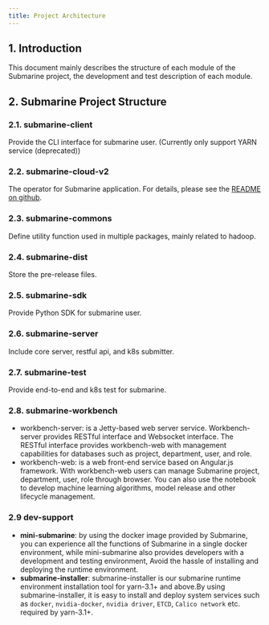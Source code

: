 ```yaml
---
title: Project Architecture
---
```


<!--
   Licensed to the Apache Software Foundation (ASF) under one or more
   contributor license agreements.  See the NOTICE file distributed with
   this work for additional information regarding copyright ownership.
   The ASF licenses this file to You under the Apache License, Version 2.0
   (the "License"); you may not use this file except in compliance with
   the License.  You may obtain a copy of the License at
   http://www.apache.org/licenses/LICENSE-2.0
   Unless required by applicable law or agreed to in writing, software
   distributed under the License is distributed on an "AS IS" BASIS,
   WITHOUT WARRANTIES OR CONDITIONS OF ANY KIND, either express or implied.
   See the License for the specific language governing permissions and
   limitations under the License.
-->

## 1. Introduction

This document mainly describes the structure of each module of the Submarine project, the development and test description of each module.

## 2. Submarine Project Structure

### 2.1. submarine-client

Provide the CLI interface for submarine user. (Currently only support YARN service (deprecated))

### 2.2. submarine-cloud-v2

The operator for Submarine application. For details, please see the [README on github](https://github.com/apache/submarine/blob/master/submarine-cloud-v2/README.md).

### 2.3. submarine-commons

Define utility function used in multiple packages, mainly related to hadoop.

### 2.4. submarine-dist

Store the pre-release files.

### 2.5. submarine-sdk

Provide Python SDK for submarine user.

### 2.6. submarine-server

Include core server, restful api, and k8s submitter.

### 2.7. submarine-test

Provide end-to-end and k8s test for submarine.

### 2.8. submarine-workbench

- workbench-server: is a Jetty-based web server service. Workbench-server provides RESTful interface and Websocket interface. The RESTful interface provides workbench-web with management capabilities for databases such as project, department, user, and role.
- workbench-web: is a web front-end service based on Angular.js framework. With workbench-web users can manage Submarine project, department, user, role through browser. You can also use the notebook to develop machine learning algorithms, model release and other lifecycle management.

### 2.9 dev-support

- **mini-submarine**: by using the docker image provided by Submarine, you can
  experience all the functions of Submarine in a single docker environment, while
  mini-submarine also provides developers with a development and testing
  environment, Avoid the hassle of installing and deploying the runtime
  environment.
- **submarine-installer**: submarine-installer is our submarine runtime
  environment installation tool for yarn-3.1+ and above.By using
  submarine-installer, it is easy to install and deploy system services such as
  `docker`, `nvidia-docker`, `nvidia driver`, `ETCD`, `Calico network` etc.
  required by yarn-3.1+.
